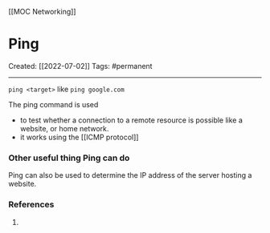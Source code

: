 [[MOC Networking]]

# Ping
Created:  [[2022-07-02]]
Tags: #permanent  

---
`ping <target>` like `ping google.com`

The ping command is used 
- to test whether a connection to a remote resource is possible like a website, or home network. 
- it works using the [[ICMP protocol]]


### Other useful thing Ping can do
Ping can also be used to determine the IP address of the server hosting a website.











### References
1. 
